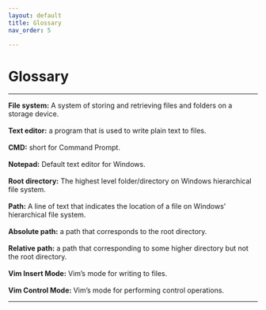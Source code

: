 ```yaml
---
layout: default
title: Glossary
nav_order: 5

---
```


# Glossary

---

**File system:** A system of storing and retrieving files and folders on a storage device.
<br/>
<br/>
**Text editor:** a program that is used to write plain text to files.
<br/>
<br/>
**CMD:** short for Command Prompt.
<br/>
<br/>
**Notepad:** Default text editor for Windows.
<br/>
<br/>
**Root directory:** The highest level folder/directory on Windows hierarchical file system.
<br/>
<br/>
**Path:** A line of text that indicates the location of a file on Windows’ hierarchical file system.
<br/>
<br/>
**Absolute path:** a path that corresponds to the root directory.
<br/>
<br/>
**Relative path:** a path that corresponding to some higher directory but not the root directory.
<br/>
<br/>
**Vim Insert Mode:** Vim’s mode for writing to files.
<br/>
<br/>
**Vim Control Mode:** Vim’s mode for performing control operations.

---
